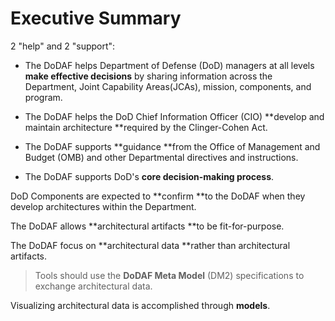 # Executive Summary

2 "help" and 2 "support":

* The DoDAF helps Department of Defense \(DoD\) managers at all levels **make effective decisions** by sharing information across the Department, Joint Capability Areas\(JCAs\), mission, components, and program.

* The DoDAF helps the DoD Chief Information Officer \(CIO\) **develop and maintain architecture **required by the Clinger-Cohen Act.

* The DoDAF supports **guidance **from the Office of Management and Budget \(OMB\) and other Departmental directives and instructions.

* The DoDAF supports DoD's **core decision-making process**.

DoD Components are expected to **confirm **to the DoDAF when they develop architectures within the Department.

The DoDAF allows **architectural artifacts **to be fit-for-purpose.

The DoDAF focus on **architectural data **rather than architectural artifacts.

> Tools should use the **DoDAF Meta Model** \(DM2\) specifications to exchange architectural data.

Visualizing architectural data is accomplished through **models**.



